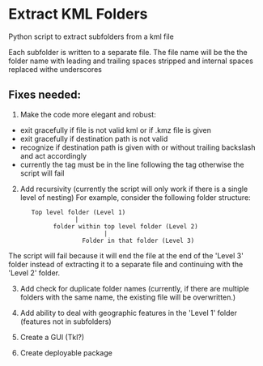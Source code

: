 Extract KML Folders
==========

Python script to extract subfolders from a kml file

Each subfolder is written to a separate file. The file name will be the the folder name with leading and trailing spaces stripped and internal spaces replaced withe underscores

Fixes needed:
-------------
1. Make the code more elegant and robust:
  - exit gracefully if file is not valid kml or if .kmz file is given
  - exit gracefully if destination path is not valid
  - recognize if destination path is given with or without trailing backslash and act accordingly
  - currently the <name> tag must be in the line following the <Folder> tag otherwise the script will fail

2. Add recursivity (currently the script will only work if there is a single level of nesting)
  For example, consider the following folder structure:

          Top level folder (Level 1)
                      |
                folder within top level folder (Level 2)
                              |
                        Folder in that folder (Level 3)
            
            
  The script will fail because it will end the file at the end of the 'Level 3' folder instead of extracting it to a separate file and    continuing with the 'Level 2' folder.
  
3. Add check for duplicate folder names (currently, if there are multiple folders with the same name, the existing file will be overwritten.)
  
4. Add ability to deal with geographic features in the 'Level 1' folder (features not in subfolders)

5. Create a GUI (Tkl?)

6. Create deployable package
